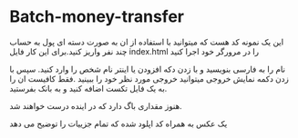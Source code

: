 # Batch-money-transfer
این یک نمونه کد هست که میتوانید با استفاده از ان به صورت دسته ای پول به حساب چند نفر واریز کنید.برای این کار فایل
index.html 
را در مرورگر خود اجرا کنید

نام را به فارسی بنویسید و با زدن دکه افزودن یا اینتر نام شخص را وارد کنید. سپس با زدن دکمه نمایش خروجی میتوانید خروجی مورد نظر خود را ببینید .فقط کافیست ان را به یک فایل تکست اضافه کنید و به بانک بفرستید.

هنوز مقداری باگ دارد که در اینده درست خواهند شد.

یک عکس به همراه کد اپلود شده که تمام جزییات را توضیح می دهد
